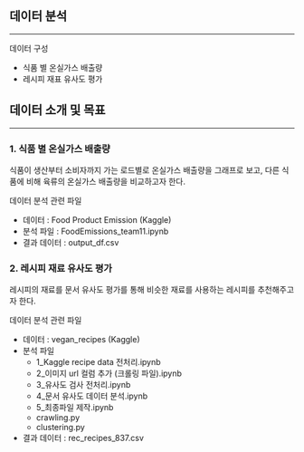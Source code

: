 ## 데이터 분석
---      
데이터 구성       
- 식품 별 온실가스 배출량
- 레시피 재표 유사도 평가

## 데이터 소개 및 목표
---
### 1. 식품 별 온실가스 배출량   
식품이 생산부터 소비자까지 가는 로드별로 온실가스 배출량을 그래프로 보고, 다른 식품에 비해 육류의 온실가스 배출량을 비교하고자 한다.    

데이터 분석 관련 파일
- 데이터 : Food Product Emission (Kaggle)   
- 분석 파일 : FoodEmissions_team11.ipynb   
- 결과 데이터 : output_df.csv



### 2. 레시피 재료 유사도 평가
레시피의 재료를 문서 유사도 평가를 통해 비슷한 재료를 사용하는 레시피를 추천해주고자 한다.

데이터 분석 관련 파일
- 데이터 : vegan_recipes (Kaggle)
- 분석 파일 
    - 1_Kaggle recipe data 전처리.ipynb
    - 2_이미지 url 컬럼 추가 (크롤링 파일).ipynb
    - 3_유사도 검사 전처리.ipynb
    - 4_문서 유사도 데이터 분석.ipynb
    - 5_최종파일 제작.ipynb
    - crawling.py
    - clustering.py
- 결과 데이터 : rec_recipes_837.csv



